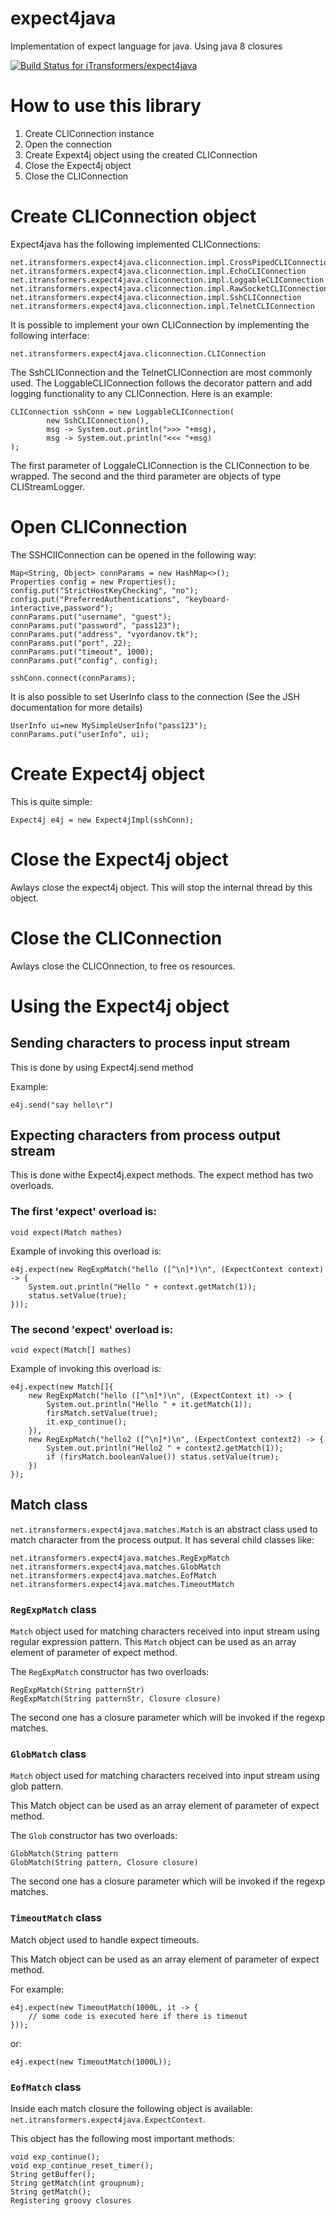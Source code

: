 # expect4java
Implementation of expect language for java. Using java 8 closures

 
[ ![Build Status for iTransformers/expect4java](https://codeship.com/projects/430386f0-d1cd-0133-b267-46ddfea9cbb7/status?branch=master)](https://codeship.com/projects/141646)

# How to use this library
1. Create CLIConnection instance
2. Open the connection 
4. Create Expext4j object using the created CLIConnection
5. Close the Expect4j object
6. Close the CLIConnection

# Create CLIConnection object
Expect4java has the following implemented CLIConnections:
```
net.itransformers.expect4java.cliconnection.impl.CrossPipedCLIConnection
net.itransformers.expect4java.cliconnection.impl.EchoCLIConnection
net.itransformers.expect4java.cliconnection.impl.LoggableCLIConnection
net.itransformers.expect4java.cliconnection.impl.RawSocketCLIConnection
net.itransformers.expect4java.cliconnection.impl.SshCLIConnection
net.itransformers.expect4java.cliconnection.impl.TelnetCLIConnection
```

It is possible to implement your own CLIConnection by implementing the following interface:
```
net.itransformers.expect4java.cliconnection.CLIConnection
```

The SshCLIConnection and the TelnetCLIConnection are most commonly used.
The LoggableCLIConnection follows the decorator pattern and add logging functionality to any CLIConnection.
Here is an example:
```
CLIConnection sshConn = new LoggableCLIConnection(
        new SshCLIConnection(),
        msg -> System.out.println(">>> "+msg),
        msg -> System.out.println("<<< "+msg)
);
```
The first parameter of LoggaleCLIConnection is the CLIConnection to be wrapped.
The second and the third parameter are objects of type CLIStreamLogger.

# Open CLIConnection
The SSHClIConnection can be opened in the following way:
```
Map<String, Object> connParams = new HashMap<>();
Properties config = new Properties();
config.put("StrictHostKeyChecking", "no");
config.put("PreferredAuthentications", "keyboard-interactive,password");
connParams.put("username", "guest");
connParams.put("password", "pass123");
connParams.put("address", "vyordanov.tk");
connParams.put("port", 22);
connParams.put("timeout", 1000);
connParams.put("config", config);

sshConn.connect(connParams);
```
It is also possible to set UserInfo class to the connection (See the JSH documentation for more details)
```
UserInfo ui=new MySimpleUserInfo("pass123");
connParams.put("userInfo", ui);
```
# Create Expect4j object
This is quite simple:
```
Expect4j e4j = new Expect4jImpl(sshConn);
```

# Close the Expect4j object
Awlays close the expect4j object. This will stop the internal thread by this object.

# Close the CLIConnection
Awlays close the CLICOnnection, to free os resources.

# Using the Expect4j object
## Sending characters to process input stream
This is done by using Expect4j.send method

Example:
```
e4j.send("say hello\r")
```

## Expecting characters from process output stream
This is done withe Expect4j.expect methods.
The expect method has two overloads.
### The first 'expect' overload is:
```
void expect(Match mathes)
```
Example of invoking this overload is:
```
e4j.expect(new RegExpMatch("hello ([^\n]*)\n", (ExpectContext context) -> {
    System.out.println("Hello " + context.getMatch(1));
    status.setValue(true);
}));
```

### The second 'expect' overload is:
```
void expect(Match[] mathes)
```
Example of invoking this overload is:
```
e4j.expect(new Match[]{
    new RegExpMatch("hello ([^\n]*)\n", (ExpectContext it) -> {
        System.out.println("Hello " + it.getMatch(1));
        firsMatch.setValue(true);
        it.exp_continue();
    }),
    new RegExpMatch("hello2 ([^\n]*)\n", (ExpectContext context2) -> {
        System.out.println("Hello2 " + context2.getMatch(1));
        if (firsMatch.booleanValue()) status.setValue(true);
    })
});
```

## Match class
`net.itransformers.expect4java.matches.Match` is an abstract class used to match character from the process output.
It has several child classes like:
```
net.itransformers.expect4java.matches.RegExpMatch
net.itransformers.expect4java.matches.GlobMatch
net.itransformers.expect4java.matches.EofMatch
net.itransformers.expect4java.matches.TimeoutMatch
```

### `RegExpMatch` class
`Match` object used for matching characters received into input stream using regular expression pattern.
This `Match` object can be used as an array element of parameter of expect method.

The `RegExpMatch` constructor has two overloads:
```
RegExpMatch(String patternStr)
RegExpMatch(String patternStr, Closure closure)
```
The second one has a closure parameter which will be invoked if the regexp matches.

### `GlobMatch` class 
`Match` object used for matching characters received into input stream using glob pattern.

This Match object can be used as an array element of parameter of expect method.

The `Glob` constructor has two overloads:
```
GlobMatch(String pattern
GlobMatch(String pattern, Closure closure)
```
The second one has a closure parameter which will be invoked if the regexp matches.

### `TimeoutMatch` class
Match object used to handle expect timeouts.

This Match object can be used as an array element of parameter of expect method.

For example:
```
e4j.expect(new TimeoutMatch(1000L, it -> {
    // some code is executed here if there is timeout
}));
```
or:
```
e4j.expect(new TimeoutMatch(1000L));
```
### `EofMatch` class

Inside each match closure the following object is available: `net.itransformers.expect4java.ExpectContext`.

This object has the following most important methods:
```
void exp_continue();
void exp_continue_reset_timer();
String getBuffer();
String getMatch(int groupnum);
String getMatch();
Registering groovy closures
```
